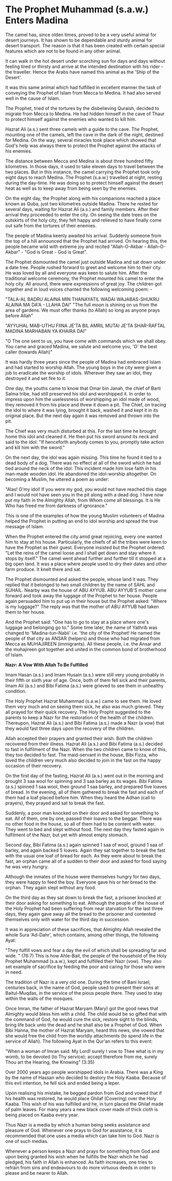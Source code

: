 The Prophet Muhammad (s.a.w.) Enters Madina
===========================================

The camel has, since olden times, proved to be a very useful animal for
desert journeys. It has shown to be dependable and sturdy animal for
desert transport. The reason is that it has been created with certain
special features which are not to be found in any other animal.

It can walk in the hot desert under scorching sun for days and days
without feeling tired or thirsty and arrive at the intended destination
with his rider - the traveller. Hence the Arabs have named this animal
as the 'Ship of the Desert'.

It was this same animal which had fulfilled in excellent manner the
task of conveying the Prophet of Islam from Mecca to Medina. It had also
served well in the cause of Islam.

The Prophet, tried of the tortures by the disbelieving Quraish, decided
to migrate from Mecca to Medina. He had hidden himself in the cave of
Thaur to protect himself against the enemies who wanted to kill him.

Hazrat Ali (a.s.) sent three camels with a guide to the cave. The
Prophet, mounting one of the camels, left the cave in the dark of the
night, destined for Medina. On the way, several miracles took place
which showed that God's help was always there to protect the Prophet
against the attacks of his enemies.

The distance between Mecca and Medina is about three hundred fifty
kilometres. In those days, it used to take eleven days to travel between
the two places. But in this instance, the camel carrying the Prophet
took only eight days to reach Medina. The Prophet (s.a.w.) travelled at
night, resting during the day-time. He was doing so to protect himself
against the desert heat as well as to keep away from being seen by the
enemies.

On the eight day, the Prophet along with his companions reached a place
known as Quba, just two kilometres outside Madina. There he rested for
several days, waiting for Hazrat Ali (a.s.) and family members. After
their arrival they proceeded to enter the city. On seeing the date trees
on the outskirts of the holy city, they felt happy and relieved to have
finally come out safe from the tortures of their enemies.

The people of Madina keenly awaited his arrival. Suddenly someone from
the top of a hill announced that the Prophet had arrived. On hearing
this, the people became wild with extreme joy and recited
"Allah-O-Akbar - Allah-O-Akbar" - "God is Great - God is Great".

The Prophet dismounted the camel just outside Madina and sat down under
a date tree. People rushed forward to greet and welcome him to their
city. He was Ioved by all and everyone was keen to salute him. After the
traditional welcome ceremony, the Prophet mounted his camel to enter the
holy city. All around, there were expressions of great joy. The children
got together and in loud voices chanted the following welcoming
poem: -


"TALA-AL BADRU ALAINA MIN THANAYATIL WADAI WAJABAS-SHUKRU ALAINA MA
DA'A - LLAHA DAI" "The full moon is shining on us from the area of
gardens. We must offer thanks (to Allah) so long as anyone prays before
Allah"

"AYYUHAL MAB-UTHU FIINA JE'TA BIL AMRIL MUTAI JE'TA SHAR-RAFTAL MADINA
MARHABAN YA KHAIRA DAI"

"O The one sent to us, you have come with commands which we shall obey.
You came and graced Madina, we salute and welcome you, 'O' the best
caller (towards Allah)"

It was hardly three years since the people of Madina had embraced Islam
and had started to worship Allah. The young boys in the city were given
a job to eradicate the worship of idols. Wherever they saw an idol, they
destroyed it and set fire to it.

One day, the youths came to know that Omar bin Janah, the chief of
Barti Salma tribe, had still preserved his idol and worshipped it. In
order to impress upon him the uselessness of worshipping an idol made of
wood, they removed it from his place and threw it down a pit. The Chief,
on tracing the idol to where it was lying, brought it back, washed it
and kept it in its original place. But the next day again it was removed
and thrown into the pit.

The Chief was very much disturbed at this. For the last time he brought
home this idol and cleaned it. He then put his sword around its neck and
said to the idol: "If henceforth anybody comes to you, promptly take
action and kill him with the sword."

On the next day, the idol was again missing. This time he found it tied
to a dead body of a dog. There was no effect at all of the sword which
he had tied around the neck of the idol. This incident made him lose
faith in his man-made wooden idol. He abandoned the idol-worship
altogether. On becoming a Muslim, he uttered a poem as under:

"Alas! O'my idol! If you were my god, you would not have reached this
stage and I would not have seen you in the pit along with a dead dog. I
have now put my faith in the Almighty Allah, from Whom come all
blessings. It is He Who has freed me from darkness of ignorance."

This is one of the examples of how the young Muslim volunteers of
Madina helped the Prophet in putting an end to idol worship and spread
the true message of Islam.

When the Prophet entered the city amid great rejoicing, every one
wanted him to stay at his house. Particularly, the chiefs of all the
tribes were keen to have the Prophet as their guest. Everyone insisted
but the Prophet ordered: "Let the reins of the camel loose and I shall
get down and stay where it stops by itself." The camel went ahead
further and further till it stopped at a big open land. It was a place
where people used to dry their dates and other farm produce. It knelt
there and sat.

The Prophet dismounted and asked the people, whose land it was. They
replied that it belonged to two small children by the name of SAHL and
SUHAIL. Nearby was the house of ABU AYYUB. ABU AYYUB'S mother came
forward and took away the luggage of the Prophet to her house. People
again persuaded him to put up in their house but the Prophet asked:
"Where is my luggage?" The reply was that the mother of ABU AYYUB had
taken them to her house.

And the Prophet said: "One has to go to stay at a place where one's
luggage and belonging go to." Some time later, the name of Yathrib was
changed to 'Madina-tun-Nabii' i.e. 'the city of the Prophet! He named
the people of that city as ANSAR (helpers) and those who had migrated
from Mecca as MUHAJIREEN (immigrants). All these people, i.e. the Ansar
and the muhajireen got together and united in the common bond of
brotherhood of Islam.


**Nazr: A Vow With Allah To Be Fulfilled**

Imam Hasan (a.s.) and Imam Husain (a.s.) were still very young probably
in their fifth or sixth year of age. Once, both of them fell sick and
their parents, Imam Ali (a.s.) and Bibi Fatima (a.s.) were grieved to
see them in unhealthy condition.

The Holy Prophet Hazrat Muhammad (s.a.w.) came to see them. He loved
them very much and on seeing them sick, he also was much grieved. They
all prayed for their quick recovery. The Holy Propht suggested to the
parents to keep a Nazr for the restoration of the health of the
children. Thereupon, Hazrat Ali (a.s.) and Bibi Fatima (a.s.) made a
Nazr (a vow) that they would fast three days upon the recovery of the
children.

Allah accepted their prayers and granted their wish. Both the children
recovered from their illness. Hazrat Ali (a.s.) and Bibi Fatima (a.s.)
decided to fast in fulfilment of the Nazr. When the two children came to
know of this, they too decided to fast. The maid-servant in the house,
Bibi Fizza, who loved the children very much also decided to join in the
fast on the happy occasion of their recovery.

On the first day of the fasting, Hazrat Ali (a.s.) went out in the
morning and brought 3 saa wool for spinning and 3 saa barley as its
wages. Bibi Fatima (a.s.) spinned 1 saa wool, then ground 1 saa barley,
and prepared five loaves of bread. In the evening, all of them gathered
to break the fast and each of them had a loaf placed before him. When
they heard the Adhan (call to prayers), they prayed and sat to break the
fast.

Suddenly, a poor man knocked on their door and asked for something to
eat. All of them, one by one, passed their loaves to the beggar. There
was no other food in the house, so all of them had to be content with
water. They went to bed and slept without food. The next day they fasted
again in fulfilment of the Nazr, but yet with almost empty stomach.

Second day, Bibi Fatima (a.s.) again spinned 1 saa of wool, ground 1
saa of barley, and again backed 5 loaves. Again they sat together to
break the fast with the usuai one loaf of bread for each. As they were
about to break the fast, an orphan came all of a sudden to their door
and asked for food saying he was very hungry.

Although the inmates of the house were themselves hungry for two days,
they were happy to feed the boy. Everyone gave his or her bread to the
orphan. They again slept without any food.

On the third day as they sat down to break the fast, a prisoner knocked
at their door asking for something to eat. Although the people of the
house of the Holy Prophet had been suffering from near starvation for
the last three days, they again gave away all the bread to the prisoner
and contented themselves only with water for the third day in
succession.

It was in appreciation of these sacrifices, that Almighty Allah
revealed the whole Sura 'Ad-Dahr', which contains, among other things,
the following Ayat:

"They fulfill vows and fear a day the evil of which shall be spreading
far and wide. " (76:7) This is how Ahle-Bait, the people of the
household of the Holy Prophet Muhammad (s.a.w.), kept and fulfilled
their Nazr (vow). They also set example of sacrifice by feeding the poor
and caring for those who were in need.

The tradition of Nazr is a very old one. During the time of Bani
Israel, centuries back, in the name of God, people used to present their
sons at Baitul-Muqdas, in the service of the pious people there. They
used to stay within the walls of the mosques.

Once Imran, the father of Hazrat Maryam (Mary) got the good news that
Almighty would bless him with a child. The child would be so gifted that
with the command of God, he would cure the sick, restore sight to the
blinds, bring life back unto the dead and he shall also be a Prophet of
God. When Bibi Hanna, the mother of Hazrat Maryam, heard this news, she
vowed that she would free the child from the worldly attachments (to
spend life in the service of Allah). The following Ayat in the Qur'an
refers to this event:

"When a woman of Imran said: My Lord! surely I vow to Thee what is in
my womb, to be devoted (to Thy service); accept therefore from me,
surely Thou art the Hearing, the Knowing" (3:35)

Over 2000 years ago people worshipped idols in Arabia. There was a King
by the name of Hassan who decided to destory the Holy Kaaba. Because of
this evil intention, he fell sick and ended being a leper.

Upon realising his mistake, he begged pardon from God and vowed that if
his health was restored, he would place Ghilaf (Covering) over the Holy
Kaaba. This wish of his was fulfilled and he, in turn placed the Ghilaf
made of palm leaves. For many years a new black cover made of thick
cloth is being placed on Kaaba every year.

Thus Nazr is a media by which a human being seeks assistance and
pleasure of God. Whenever one prays to God for assistance, it is
recommended that one uses a media which can take him to God. Nazr is one
of such medias.

Whenever a person keeps a Nazr and prays for something from God and
upon being granted his wish when he fulfills the Nazr which he had
pledged, his faith in Allah is enhanced. As faith increases, one tries
to refrain from sins and endeavours to do more virtuous deeds in order
to please and be nearer to Allah.


